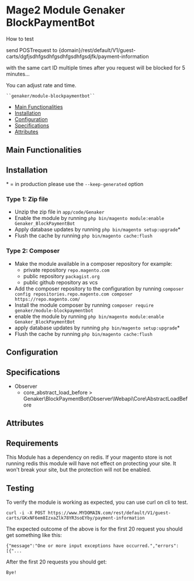 # Mage2 Module Genaker BlockPaymentBot

How to test 

send POSTrequest to {domain}/rest/default/V1/guest-carts/dgfjsdhfgsdhfgsdhfgsdhfgsdjfk/payment-information

with the same cart ID multiple times after you request will be blocked for 5 minutes...

You can adjust rate and time.

    ``genaker/module-blockpaymentbot``

 - [Main Functionalities](#markdown-header-main-functionalities)
 - [Installation](#markdown-header-installation)
 - [Configuration](#markdown-header-configuration)
 - [Specifications](#markdown-header-specifications)
 - [Attributes](#markdown-header-attributes)


## Main Functionalities


## Installation
\* = in production please use the `--keep-generated` option

### Type 1: Zip file

 - Unzip the zip file in `app/code/Genaker`
 - Enable the module by running `php bin/magento module:enable Genaker_BlockPaymentBot`
 - Apply database updates by running `php bin/magento setup:upgrade`\*
 - Flush the cache by running `php bin/magento cache:flush`

### Type 2: Composer

 - Make the module available in a composer repository for example:
    - private repository `repo.magento.com`
    - public repository `packagist.org`
    - public github repository as vcs
 - Add the composer repository to the configuration by running `composer config repositories.repo.magento.com composer https://repo.magento.com/`
 - Install the module composer by running `composer require genaker/module-blockpaymentbot`
 - enable the module by running `php bin/magento module:enable Genaker_BlockPaymentBot`
 - apply database updates by running `php bin/magento setup:upgrade`\*
 - Flush the cache by running `php bin/magento cache:flush`


## Configuration




## Specifications

 - Observer
	- core_abstract_load_before > Genaker\BlockPaymentBot\Observer\Webapi\Core\AbstractLoadBefore


## Attributes

## Requirements
This Module has a dependency on redis.  If your magento store is not running redis this module will have not effect on protecting your site.  It won't break your site, but the protection will not be enabled.

## Testing

To verify the module is working as expected, you can use curl on cli to test.

```
curl -i -X POST https://www.MYDOMAIN.com/rest/default/V1/guest-carts/GKxNF6em8IzxaZlk78YR3soEYby/payment-information
```

The expected outcome of the above is for the first 20 request you should get something like this:

```
{"message":"One or more input exceptions have occurred.","errors":[{"...
```

After the first 20 requests you should get:

```
Bye!
```


